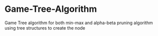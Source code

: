 # Game-Tree-Algorithm
Game Tree algorithm for both min-max and alpha-beta pruning algorithm using tree structures to create the node
